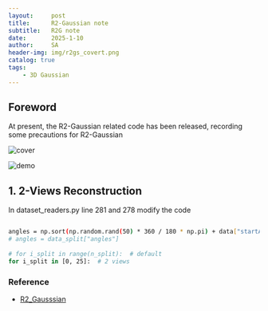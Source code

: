 ```yaml
---
layout:     post
title:      R2-Gaussian note
subtitle:   R2G note
date:       2025-1-10
author:     SA
header-img: img/r2gs_covert.png
catalog: true
tags:
    - 3D Gaussian
---
```


## Foreword

At present, the R2-Gaussian related code has been released, recording some precautions for R2-Gaussian

![cover](https://s1.imagehub.cc/images/2024/10/30/9f9774a715237602f2a59c200d517dc5.png)

![demo](https://s1.imagehub.cc/images/2024/10/30/0abd6398dd0b18f8c9f716d64b4e960d.gif)



## 1. 2-Views Reconstruction

In dataset_readers.py line 281 and 278 modify the code 

```sh

angles = np.sort(np.random.rand(50) * 360 / 180 * np.pi) + data["startAngle"] / 180 * np.pi
# angles = data_split["angles"]
        
# for i_split in range(n_split):  # default
for i_split in [0, 25]:  # 2 views

```



### Reference

- [R2_Gausssian](https://github.com/Ruyi-Zha/r2_gaussian)
 

